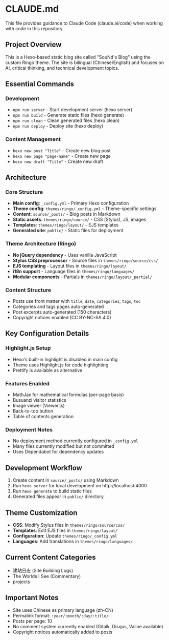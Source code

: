 # CLAUDE.md

This file provides guidance to Claude Code (claude.ai/code) when working with code in this repository.

## Project Overview

This is a Hexo-based static blog site called "SouNd's Blog" using the custom Ringo theme. The site is bilingual (Chinese/English) and focuses on AI, critical thinking, and technical development topics.

## Essential Commands

### Development
- `npm run server` - Start development server (hexo server)
- `npm run build` - Generate static files (hexo generate)
- `npm run clean` - Clean generated files (hexo clean)
- `npm run deploy` - Deploy site (hexo deploy)

### Content Management
- `hexo new post "Title"` - Create new blog post
- `hexo new page "page-name"` - Create new page
- `hexo new draft "Title"` - Create new draft

## Architecture

### Core Structure
- **Main config**: `_config.yml` - Primary Hexo configuration
- **Theme config**: `themes/ringo/_config.yml` - Theme-specific settings
- **Content**: `source/_posts/` - Blog posts in Markdown
- **Static assets**: `themes/ringo/source/` - CSS (Stylus), JS, images
- **Templates**: `themes/ringo/layout/` - EJS templates
- **Generated site**: `public/` - Static files for deployment

### Theme Architecture (Ringo)
- **No jQuery dependency** - Uses vanilla JavaScript
- **Stylus CSS preprocessor** - Source files in `themes/ringo/source/css/`
- **EJS templating** - Layout files in `themes/ringo/layout/`
- **i18n support** - Language files in `themes/ringo/languages/`
- **Modular components** - Partials in `themes/ringo/layout/_partial/`

### Content Structure
- Posts use front matter with `title`, `date`, `categories`, `tags`, `toc`
- Categories and tags pages auto-generated
- Post excerpts auto-generated (150 characters)
- Copyright notices enabled (CC BY-NC-SA 4.0)

## Key Configuration Details

### Highlight.js Setup
- Hexo's built-in highlight is disabled in main config
- Theme uses Highlight.js for code highlighting
- Prettify is available as alternative

### Features Enabled
- MathJax for mathematical formulas (per-page basis)
- Busuanzi visitor statistics
- Image viewer (Viewer.js)
- Back-to-top button
- Table of contents generation

### Deployment Notes
- No deployment method currently configured in `_config.yml`
- Many files currently modified but not committed
- Uses Dependabot for dependency updates

## Development Workflow

1. Create content in `source/_posts/` using Markdown
2. Run `hexo server` for local development on http://localhost:4000
3. Run `hexo generate` to build static files
4. Generated files appear in `public/` directory

## Theme Customization

- **CSS**: Modify Stylus files in `themes/ringo/source/css/`
- **Templates**: Edit EJS files in `themes/ringo/layout/`
- **Configuration**: Update `themes/ringo/_config.yml`
- **Languages**: Add translations in `themes/ringo/languages/`

## Current Content Categories
- 建站日志 (Site Building Logs)
- The Worlds I See (Commentary)
- projects

## Important Notes

- Site uses Chinese as primary language (zh-CN)
- Permalink format: `:year/:month/:day/:title/`
- Posts per page: 10
- No comment system currently enabled (Gitalk, Disqus, Valine available)
- Copyright notices automatically added to posts